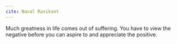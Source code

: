```yaml
---
cite: Naval Ravikant
---
```


Much greatness in life comes out of suffering. You have to view the negative before you can aspire to and appreciate the positive.
